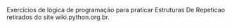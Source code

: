 Exercícios de lógica de programação para praticar Estruturas De Repeticao retirados do site wiki.python.org.br.
